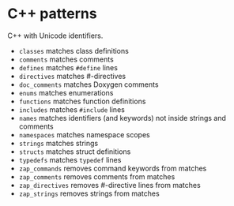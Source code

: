 C++ patterns
============

C++ with Unicode identifiers.

- `classes` matches class definitions
- `comments` matches comments
- `defines` matches `#define` lines
- `directives` matches #-directives
- `doc_comments` matches Doxygen comments
- `enums` matches enumerations
- `functions` matches function definitions
- `includes` matches `#include` lines
- `names` matches identifiers (and keywords) not inside strings and comments
- `namespaces` matches namespace scopes
- `strings` matches strings
- `structs` matches struct definitions
- `typedefs` matches `typedef` lines
- `zap_commands` removes command keywords from matches
- `zap_comments` removes comments from matches
- `zap_directives` removes #-directive lines from matches
- `zap_strings` removes strings from matches
